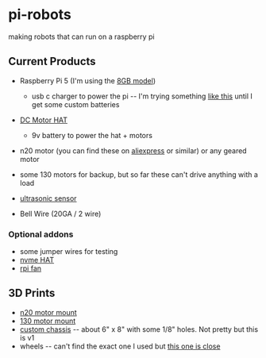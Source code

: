 # pi-robots
making robots that can run on a raspberry pi


## Current Products

* Raspberry Pi 5 (I'm using the [8GB model](https://www.adafruit.com/product/5813)) 
  * usb c charger to power the pi -- I'm trying something [like this](https://www.amazon.com/Portable-Charger-5000mAh-Display-Compatible/dp/B0BMPGQXT9?crid=22LHGKATLSVDB&dib=eyJ2IjoiMSJ9.n8cVTx3qp5-ohHoEHW9X4RDPwbdR9vYBV_o8WlJocvm2TwJCNHPmcIPRiDT_jaoTN4NUekoks7jHpsP_pO28N81REyjNSVYQc9RQio6tCXzoq_RWoL3s4leKu4nZcrD3BOrcp01ZbieFRI9WY9iVUdzVWkmKwoh2yNj6TTDqZhQXFXuhOfZnm7B9Yvp56v_gfMnbH681EDDvSTwk2qAHkdw-nGqewAEODs-hmiJFFto.aRYuAfZpVKSM70gF9m5hlWS8hZjQgDNGt1a6hW9sS1k&dib_tag=se&keywords=portable%2Bcharger%2Busb%2Bc&qid=1752952343&sprefix=portable%2Bcharger%2Busb%2B%2Caps%2C183&sr=8-13&th=1) until I get some custom batteries
* [DC Motor HAT](https://www.adafruit.com/product/2348)
  * 9v battery to power the hat + motors


* n20 motor (you can find these on [aliexpress](https://www.aliexpress.us/w/wholesale-n20-motor.html?spm=a2g0o.home.search.0) or similar) or any geared motor
* some 130 motors for backup, but so far these can't drive anything with a load

* [ultrasonic sensor](https://www.adafruit.com/product/4007)

* Bell Wire (20GA / 2 wire)


### Optional addons
* some jumper wires for testing
* [nvme HAT](https://52pi.com/products/n04-m-2-2280-pcie-to-nvme-top?_pos=13&_sid=68147ee22&_ss=r)
* [rpi fan](https://www.adafruit.com/product/5815)



## 3D Prints
* [n20 motor mount](https://www.thingiverse.com/thing:1428160)
* [130 motor mount](https://www.thingiverse.com/thing:4223417)
* [custom chassis](https://www.tinkercad.com/things/kaDGABD2X23-robot-chassis-1) -- about 6" x 8" with some 1/8" holes. Not pretty but this is v1
* wheels -- can't find the exact one I used but [this one is close](https://www.thingiverse.com/thing:4317767)